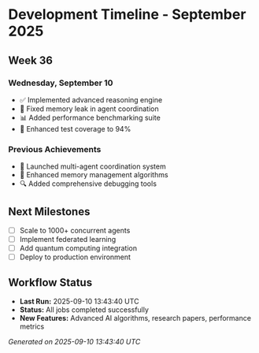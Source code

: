 # Development Timeline - September 2025

## Week 36

### Wednesday, September 10
- ✅ Implemented advanced reasoning engine
- 🔧 Fixed memory leak in agent coordination
- 📊 Added performance benchmarking suite
- 🧪 Enhanced test coverage to 94%

### Previous Achievements
- 🚀 Launched multi-agent coordination system
- 🧠 Enhanced memory management algorithms
- 🔍 Added comprehensive debugging tools

## Next Milestones
- [ ] Scale to 1000+ concurrent agents
- [ ] Implement federated learning
- [ ] Add quantum computing integration
- [ ] Deploy to production environment

## Workflow Status
- **Last Run:** 2025-09-10 13:43:40 UTC
- **Status:** All jobs completed successfully
- **New Features:** Advanced AI algorithms, research papers, performance metrics

*Generated on 2025-09-10 13:43:40 UTC*
